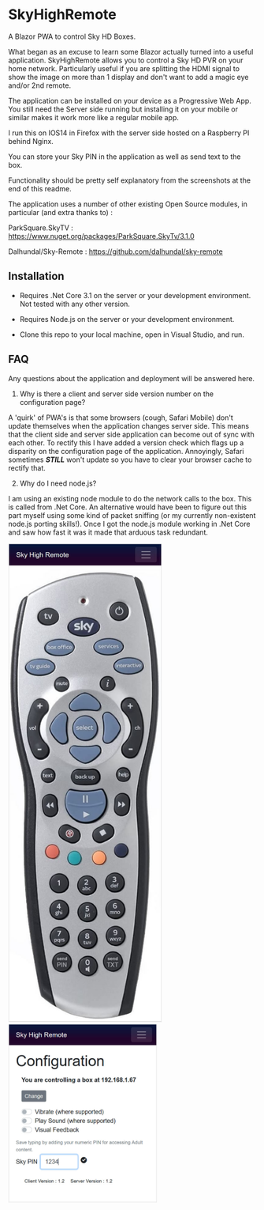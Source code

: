 # SkyHighRemote
A Blazor PWA to control Sky HD Boxes.

What began as an excuse to learn some Blazor actually turned into a useful application. SkyHighRemote allows you to control a Sky HD PVR on your home network.  Particularly useful if you are splitting the HDMI signal to show the image on more than 1 display and don't want to add a magic eye and/or 2nd remote.

The application can be installed on your device as a Progressive Web App.  You still need the Server side running but installing it on your mobile or similar makes it work more like a regular mobile app.

I run this on IOS14 in Firefox with the server side hosted on a Raspberry PI behind Nginx.

You can store your Sky PIN in the application as well as send text to the box.

Functionality should be pretty self explanatory from the screenshots at the end of this readme.

The application uses a number of other existing Open Source modules, in particular (and extra thanks to) :

<p>ParkSquare.SkyTV : <a href="https://www.nuget.org/packages/ParkSquare.SkyTv/3.1.0" target="_blank" alt="Parksquare.SkyTV">https://www.nuget.org/packages/ParkSquare.SkyTv/3.1.0</a></p>
<p>Dalhundal/Sky-Remote : <a href="https://github.com/dalhundal/sky-remote" target="_blank" alt="Dalhundal/Sky-Remote">https://github.com/dalhundal/sky-remote</a></p>

## Installation
- Requires .Net Core 3.1 on the server or your development environment.  Not tested with any other version.
- Requires Node.js on the server or your development environment.

- Clone this repo to your local machine, open in Visual Studio, and run.

## FAQ
Any questions about the application and deployment will be answered here.

1.  Why is there a client and server side version number on the configuration page?

A 'quirk' of PWA's is that some browsers (cough, Safari Mobile) don't update themselves when the application changes server side.  This means that the client side and server side application can become out of sync with each other. To rectify this I have added a version check which flags up a disparity on the configuration page of the application.  Annoyingly, Safari sometimes ***STILL*** won't update so you have to clear your browser cache to rectify that.

2. Why do I need node.js?

I am using an existing node module to do the network calls to the box.  This is called from .Net Core.  An alternative would have been to figure out this part myself using some kind of packet sniffing (or my currently non-existent node.js porting skills!).  Once I got the node.js module working in .Net Core and saw how fast it was it made that arduous task redundant.


<img src="https://raw.githubusercontent.com/waseemali-S4TC/SkyHighRemote/master/SkyHighRemote/Client/wwwroot/images/Screen2.jpg" width="310px" height="auto" style="border: 1px solid #F5F5F5;">
<img src="https://raw.githubusercontent.com/waseemali-S4TC/SkyHighRemote/master/SkyHighRemote/Client/wwwroot/images/Screen1.jpg" width="300px" height="auto" style="border: 1px solid #F5F5F5;">


